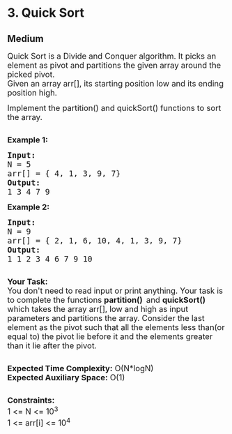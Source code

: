 # 3. Quick Sort
## Medium 
<div class="problem-statement" style="user-select: auto;">
                <p style="user-select: auto;"></p><p style="user-select: auto;"><span style="font-size: 18px; user-select: auto;">Quick Sort is a Divide and Conquer algorithm. It picks an element as pivot and partitions the given array around the picked pivot.<br style="user-select: auto;">
Given an array arr[], its starting position low and its ending position high.</span></p>

<p style="user-select: auto;"><span style="font-size: 18px; user-select: auto;">Implement the partition() and quickSort() functions to sort the array.</span></p>

<p style="user-select: auto;"><br style="user-select: auto;">
<span style="font-size: 18px; user-select: auto;"><strong style="user-select: auto;">Example 1:</strong></span></p>

<pre style="user-select: auto;"><span style="font-size: 18px; user-select: auto;"><strong style="user-select: auto;">Input: </strong>
N = 5 
arr[] = { 4, 1, 3, 9, 7}
<strong style="user-select: auto;">Output:</strong>
1 3 4 7 9</span></pre>

<p style="user-select: auto;"><span style="font-size: 18px; user-select: auto;"><strong style="user-select: auto;">Example 2:</strong></span></p>

<pre style="user-select: auto;"><span style="font-size: 18px; user-select: auto;"><strong style="user-select: auto;">Input: </strong>
N = 9
arr[] = { 2, 1, 6, 10, 4, 1, 3, 9, 7}
<strong style="user-select: auto;">Output:</strong>
1 1 2 3 4 6 7 9 10</span></pre>

<p style="user-select: auto;"><br style="user-select: auto;">
<span style="font-size: 18px; user-select: auto;"><strong style="user-select: auto;">Your Task:&nbsp;</strong><br style="user-select: auto;">
You don't need to read input or print anything. Your task is to complete the functions <strong style="user-select: auto;">partition()&nbsp; </strong>and <strong style="user-select: auto;">quickSort() </strong>which takes the array arr[], low and high as input parameters and partitions the array. Consider the last element as the pivot such that all the elements less than(or equal to) the pivot lie before it and the elements greater than it lie after the pivot.</span></p>

<p style="user-select: auto;"><br style="user-select: auto;">
<span style="font-size: 18px; user-select: auto;"><strong style="user-select: auto;">Expected Time Complexity:</strong> O(N*logN)<br style="user-select: auto;">
<strong style="user-select: auto;">Expected Auxiliary Space:</strong> O(1)</span></p>

<p style="user-select: auto;"><br style="user-select: auto;">
<span style="font-size: 18px; user-select: auto;"><strong style="user-select: auto;">Constraints:</strong><br style="user-select: auto;">
1 &lt;= N &lt;= 10<sup style="user-select: auto;">3</sup><br style="user-select: auto;">
1 &lt;= arr[i] &lt;= 10<sup style="user-select: auto;">4</sup></span></p>
 <p style="user-select: auto;"></p>
            </div>